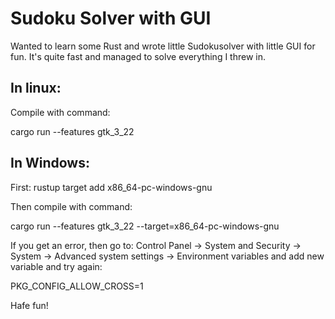 # Sudoku Solver with GUI

Wanted to learn some Rust and wrote little Sudokusolver with little GUI for fun. It's quite fast and managed to solve everything I threw in.

## In linux:

Compile with command:

cargo run --features gtk_3_22

## In Windows:

First:
rustup target add x86_64-pc-windows-gnu

Then compile with command:

cargo run --features gtk_3_22 --target=x86_64-pc-windows-gnu

If you get an error, then go to:
Control Panel → System and Security → System → Advanced system settings → Environment variables and add new variable and try again:

PKG_CONFIG_ALLOW_CROSS=1



Hafe fun!
